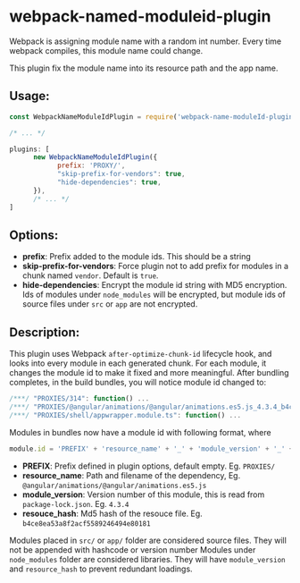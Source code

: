 # webpack-named-moduleid-plugin

Webpack is assigning module name with a random int number. Every time webpack compiles, this module name could change. 

This plugin fix the module name into its resource path and the app name.

## Usage:
```js
const WebpackNameModuleIdPlugin = require('webpack-name-moduleId-plugin');

/* ... */

plugins: [
      new WebpackNameModuleIdPlugin({
            prefix: 'PROXY/',
            "skip-prefix-for-vendors": true,
            "hide-dependencies": true,
      }),
      /* ... */
]
```
## Options:
* **prefix**: Prefix added to the module ids. This should be a string
* **skip-prefix-for-vendors**: Force plugin not to add prefix for modules in a chunk named `vendor`. Default is `true`.
* **hide-dependencies**: Encrypt the module id string with MD5 encryption. Ids of modules under `node_modules` will be
  encrypted, but module ids of source files under `src` or `app` are not encrypted. 

## Description:
This plugin uses Webpack `after-optimize-chunk-id` lifecycle hook, and looks into every module in each generated chunk.
For each module, it changes the module id to make it fixed and more meaningful.
After bundling completes, in the build bundles, you will notice module id changed to:
```js
/***/ "PROXIES/314": function() ...
/***/ "PROXIES/@angular/animations/@angular/animations.es5.js_4.3.4_b4ce8ea53a8f2acf5589246494e80181": function() ...
/***/ "PROXIES/shell/appwrapper.module.ts": function() ...
```

Modules in bundles now have a module id with following format, where
```js
module.id = 'PREFIX' + 'resource_name' + '_' + 'module_version' + '_' + 'resource_hash'
```
* __PREFIX__: Prefix defined in plugin options, default empty. Eg. `PROXIES/`
* __resource_name__: Path and filename of the dependency, Eg. `@angular/animations/@angular/animations.es5.js`
* __module_version__: Version number of this module, this is read from `package-lock.json`. Eg. `4.3.4`
* __resouce_hash__: Md5 hash of the resouce file. Eg. `b4ce8ea53a8f2acf5589246494e80181`

Modules placed in `src/` or `app/` folder are considered source files. They will not be appended with hashcode or version number
Modules under `node_modules` folder are considered libraries. They will have `module_version` and `resource_hash` to prevent redundant loadings.
